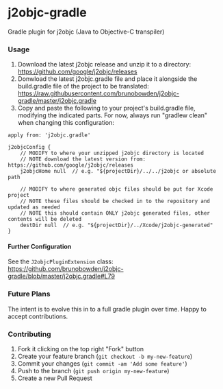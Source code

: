 # j2objc-gradle
Gradle plugin for j2objc (Java to Objective-C transpiler)

### Usage

1. Download the latest j2objc release and unzip it to a directory: https://github.com/google/j2objc/releases
1. Donwload the latest j2objc.gradle file and place it alongside the build.gradle file of the project to be translated:  https://raw.githubusercontent.com/brunobowden/j2objc-gradle/master/j2objc.gradle
1. Copy and paste the following to your project's build.gradle file, modifying the indicated parts. For now, always run "gradlew clean" when changing this configuration:

```
apply from: 'j2objc.gradle'

j2objcConfig {
    // MODIFY to where your unzipped j2objc directory is located
    // NOTE download the latest version from: https://github.com/google/j2objc/releases
    j2objcHome null  // e.g. "${projectDir}/../../j2objc or absolute path

    // MODIFY to where generated objc files should be put for Xcode project
    // NOTE these files should be checked in to the repository and updated as needed
    // NOTE this should contain ONLY j2objc generated files, other contents will be deleted
    destDir null  // e.g. "${projectDir}/../Xcode/j2objc-generated"
}
```

#### Further Configuration

See the ```J2objcPluginExtension``` class: https://github.com/brunobowden/j2objc-gradle/blob/master/j2objc.gradle#L79

### Future Plans

The intent is to evolve this in to a full gradle plugin over time. Happy to accept contributions.

### Contributing

1. Fork it clicking on the top right "Fork" button
1. Create your feature branch (`git checkout -b my-new-feature`)
1. Commit your changes (`git commit -am 'Add some feature'`)
1. Push to the branch (`git push origin my-new-feature`)
1. Create a new Pull Request
